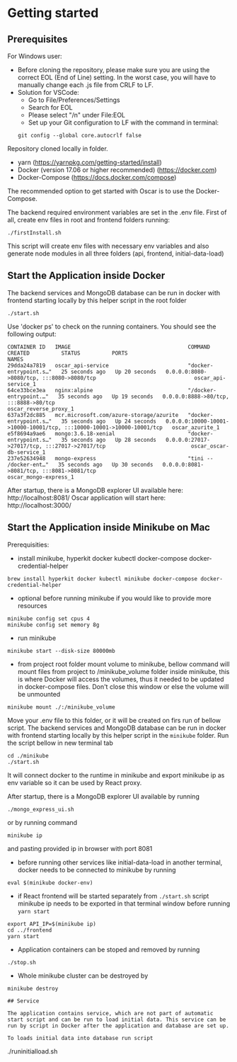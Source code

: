 # Getting started

## Prerequisites

For Windows user:
- Before cloning the repository, please make sure you are using the correct EOL (End of Line) setting. In the worst case, you will have to manually change each .js file from CRLF to LF.
- Solution for VSCode: 
    - Go to File/Preferences/Settings
    - Search for EOL
    - Please select "/n" under File:EOL
    - Set up your Git configuration to LF with the command in terminal:  
    ```
    git config --global core.autocrlf false
    ```

Repository cloned locally in folder. 

- yarn (https://yarnpkg.com/getting-started/install)
- Docker (version 17.06 or higher recommended) (https://docker.com)
- Docker-Compose (https://docs.docker.com/compose)

The recommended option to get started with Oscar is to use the Docker-Compose.

The backend required environment variables are set in the .env file.
First of all, create env files in root and frontend folders running:

```
./firstInstall.sh
```

This script will create env files with necessary env variables and also generate node modules in all three folders (api, frontend, initial-data-load)

## Start the Application inside Docker

The backend services and MongoDB database can be run in docker with frontend starting locally by this helper script in the root folder

```
./start.sh
```

Use 'docker ps' to check on the running containers. You should see the following output:

```
CONTAINER ID   IMAGE                                     COMMAND                  CREATED          STATUS          PORTS                                                                   NAMES
29dda24a7819   oscar_api-service                         "docker-entrypoint.s…"   25 seconds ago   Up 20 seconds   0.0.0.0:8080->8080/tcp, :::8080->8080/tcp                               oscar_api-service_1
64ce33bce3ea   nginx:alpine                              "/docker-entrypoint.…"   35 seconds ago   Up 19 seconds   0.0.0.0:8888->80/tcp, :::8888->80/tcp                                   oscar_reverse_proxy_1
637a3f2dc885   mcr.microsoft.com/azure-storage/azurite   "docker-entrypoint.s…"   35 seconds ago   Up 24 seconds   0.0.0.0:10000-10001->10000-10001/tcp, :::10000-10001->10000-10001/tcp   oscar_azurite_1
e5f8694a9ae6   mongo:3.6.18-xenial                       "docker-entrypoint.s…"   35 seconds ago   Up 28 seconds   0.0.0.0:27017->27017/tcp, :::27017->27017/tcp                           oscar_oscar-db-service_1
237e52634948   mongo-express                             "tini -- /docker-ent…"   35 seconds ago   Up 30 seconds   0.0.0.0:8081->8081/tcp, :::8081->8081/tcp                               oscar_mongo-express_1
```

After startup, there is a MongoDB explorer UI available here: http://localhost:8081/
Oscar application will start here: http://localhost:3000/

## Start the Application inside Minikube on Mac

Prerequisities:
- install minikube, hyperkit docker kubectl docker-compose docker-credential-helper
```
brew install hyperkit docker kubectl minikube docker-compose docker-credential-helper
```

- optional before running minikube if you would like to provide more resources
```
minikube config set cpus 4
minikube config set memory 8g
```
- run minikube
```
minikube start --disk-size 80000mb
```
- from project root folder mount volume to minikube, bellow command will mount files from project to /minikube_volume folder inside minikube, this is where Docker will access the volumes, thus it needed to be updated in docker-compose files. Don't close this window or else the volume will be unmounted
```
minikube mount ./:/minikube_volume
```

Move your .env file to this folder, or it will be created on firs run of bellow script.
The backend services and MongoDB database can be run in docker with frontend starting locally by this helper script in the `minikube` folder.
Run the script bellow in new terminal tab

```
cd ./minikube
./start.sh
```

It will connect docker to the runtime in minikube and export minikube ip as env variable so it can be used by React proxy.

After startup, there is a MongoDB explorer UI available by running
```
./mongo_express_ui.sh
```
or by running command
```
minikube ip
```
and pasting provided ip in browser with port 8081

- before running other services like initial-data-load in another terminal, docker needs to be connected to minikube by running
```
eval $(minikube docker-env)
```

- if React frontend will be started separately from `./start.sh` script minikube ip needs to be exported in that terminal window before running `yarn start`
```
export API_IP=$(minikube ip)
cd ../frontend
yarn start
```

- Application containers can be stoped and removed by running
```
./stop.sh
```

- Whole minikube cluster can be destroyed by
```
minikube destroy

## Service

The application contains service, which are not part of automatic start script and can be run to load initial data. This service can be run by script in Docker after the application and database are set up.

To loads initial data into database run script

```
./runinitialload.sh
```

